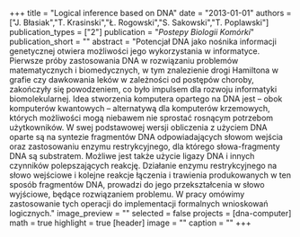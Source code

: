 +++
title = "Logical inference based on DNA"
date = "2013-01-01"
authors = ["J. Błasiak","T. Krasinski","Ł. Rogowski","S. Sakowski","T. Poplawski"]
publication_types = ["2"]
publication = "_Postepy Biologii Komórki_"
publication_short = ""
abstract = "Potencjał DNA jako nośnika informacji genetycznej otwiera możliwości jego wykorzystania w informatyce. Pierwsze próby zastosowania DNA w rozwiązaniu problemów matematycznych i biomedycznych, w tym znalezienie drogi Hamiltona w grafie czy dawkowania leków w zależności od postępów choroby, zakończyły się powodzeniem, co było impulsem dla rozwoju informatyki biomolekularnej. Idea stworzenia komputera opartego na DNA jest – obok komputerów kwantowych – alternatywą dla komputerów krzemowych, których możliwości mogą niebawem nie sprostać rosnącym potrzebom użytkowników. W swej podstawowej wersji obliczenia z użyciem DNA oparte są na syntezie fragmentów DNA odpowiadających słowom wejścia oraz zastosowaniu enzymu restrykcyjnego, dla którego słowa-fragmenty DNA są substratem. Możliwe jest także użycie ligazy DNA i innych czynników polepszających reakcję. Działanie enzymu restrykcyjnego na słowo wejściowe i kolejne reakcje łączenia i trawienia produkowanych w ten sposób fragmentów DNA, prowadzi do jego przekształcenia w słowo wyjściowe, będące rozwiązaniem problemu. W pracy omówimy zastosowanie tych operacji do implementacji formalnych wnioskowań logicznych."
image_preview = ""
selected = false
projects = [dna-computer]
math = true
highlight = true
[header]
image = ""
caption = ""
+++

